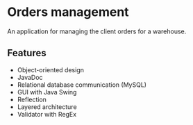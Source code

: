 # Orders management
An application for managing the client orders for a warehouse.

## Features
- Object-oriented design
- JavaDoc
- Relational database communication (MySQL)
- GUI with Java Swing
- Reflection
- Layered architecture
- Validator with RegEx
